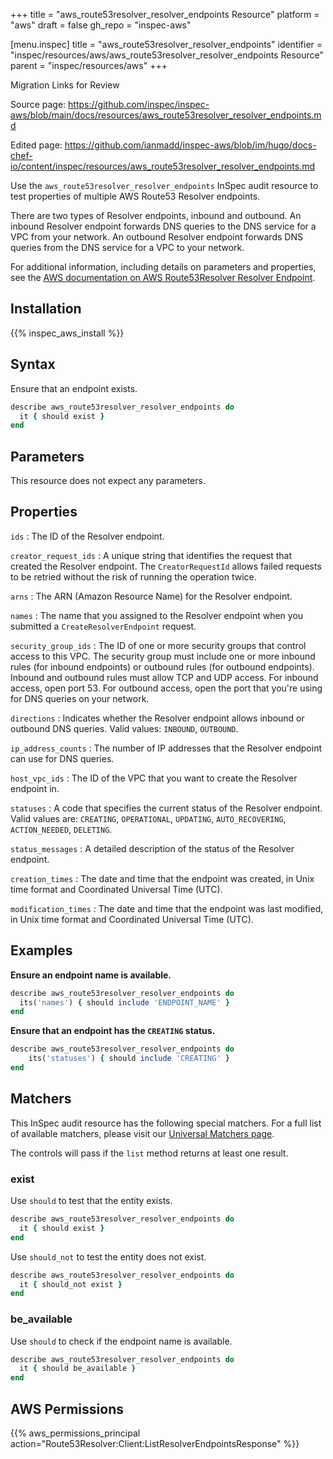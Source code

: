 +++
title = "aws_route53resolver_resolver_endpoints Resource"
platform = "aws"
draft = false
gh_repo = "inspec-aws"

[menu.inspec]
title = "aws_route53resolver_resolver_endpoints"
identifier = "inspec/resources/aws/aws_route53resolver_resolver_endpoints Resource"
parent = "inspec/resources/aws"
+++

<div class="admonition-note">
<p class="admonition-note-title">Migration Links for Review</p>
<div class="admonition-note-text">
<p>Source page: <a href="https://github.com/inspec/inspec-aws/blob/main/docs/resources/aws_route53resolver_resolver_endpoints.md">https://github.com/inspec/inspec-aws/blob/main/docs/resources/aws_route53resolver_resolver_endpoints.md</a></p>
<p>Edited page: <a href="https://github.com/ianmadd/inspec-aws/blob/im/hugo/docs-chef-io/content/inspec/resources/aws_route53resolver_resolver_endpoints.md">https://github.com/ianmadd/inspec-aws/blob/im/hugo/docs-chef-io/content/inspec/resources/aws_route53resolver_resolver_endpoints.md</a></p>
</div>
</div>


Use the `aws_route53resolver_resolver_endpoints` InSpec audit resource to test properties of multiple AWS Route53 Resolver endpoints.

There are two types of Resolver endpoints, inbound and outbound. An inbound Resolver endpoint forwards DNS queries to the DNS service for a VPC from your network. An outbound Resolver endpoint forwards DNS queries from the DNS service for a VPC to your network.

For additional information, including details on parameters and properties, see the [AWS documentation on AWS Route53Resolver Resolver Endpoint](https://docs.aws.amazon.com/AWSCloudFormation/latest/UserGuide/aws-resource-route53resolver-resolverendpoint.html).

## Installation

{{% inspec_aws_install %}}

## Syntax

Ensure that an endpoint exists.

```ruby
describe aws_route53resolver_resolver_endpoints do
  it { should exist }
end
```

## Parameters

This resource does not expect any parameters.

## Properties

`ids`
: The ID of the Resolver endpoint.

`creator_request_ids`
: A unique string that identifies the request that created the Resolver endpoint. The `CreatorRequestId` allows failed requests to be retried without the risk of running the operation twice.

`arns`
: The ARN (Amazon Resource Name) for the Resolver endpoint.

`names`
: The name that you assigned to the Resolver endpoint when you submitted a `CreateResolverEndpoint` request.

`security_group_ids`
: The ID of one or more security groups that control access to this VPC. The security group must include one or more inbound rules (for inbound endpoints) or outbound rules (for outbound endpoints). Inbound and outbound rules must allow TCP and UDP access. For inbound access, open port 53. For outbound access, open the port that you're using for DNS queries on your network.

`directions`
: Indicates whether the Resolver endpoint allows inbound or outbound DNS queries. Valid values: `INBOUND`, `OUTBOUND`.

`ip_address_counts`
: The number of IP addresses that the Resolver endpoint can use for DNS queries.

`host_vpc_ids`
: The ID of the VPC that you want to create the Resolver endpoint in.

`statuses`
: A code that specifies the current status of the Resolver endpoint. Valid values are: `CREATING`, `OPERATIONAL`, `UPDATING`, `AUTO_RECOVERING`, `ACTION_NEEDED`, `DELETING`.

`status_messages`
: A detailed description of the status of the Resolver endpoint.

`creation_times`
: The date and time that the endpoint was created, in Unix time format and Coordinated Universal Time (UTC).

`modification_times`
: The date and time that the endpoint was last modified, in Unix time format and Coordinated Universal Time (UTC).

## Examples

**Ensure an endpoint name is available.**

```ruby
describe aws_route53resolver_resolver_endpoints do
  its('names') { should include 'ENDPOINT_NAME' }
end
```

**Ensure that an endpoint has the `CREATING` status.**

```ruby
describe aws_route53resolver_resolver_endpoints do
    its('statuses') { should include 'CREATING' }
end
```

## Matchers

This InSpec audit resource has the following special matchers. For a full list of available matchers, please visit our [Universal Matchers page](https://www.inspec.io/docs/reference/matchers/).

The controls will pass if the `list` method returns at least one result.

### exist

Use `should` to test that the entity exists.

```ruby
describe aws_route53resolver_resolver_endpoints do
  it { should exist }
end
```

Use `should_not` to test the entity does not exist.

```ruby
describe aws_route53resolver_resolver_endpoints do
  it { should_not exist }
end
```

### be_available

Use `should` to check if the endpoint name is available.

```ruby
describe aws_route53resolver_resolver_endpoints do
  it { should be_available }
end
```

## AWS Permissions

{{% aws_permissions_principal action="Route53Resolver:Client:ListResolverEndpointsResponse" %}}

